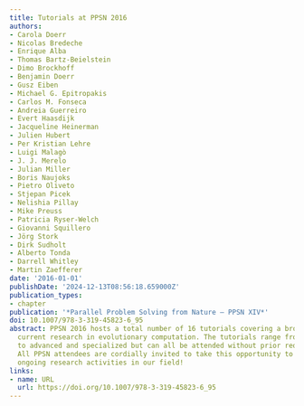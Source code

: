 ```yaml
---
title: Tutorials at PPSN 2016
authors:
- Carola Doerr
- Nicolas Bredeche
- Enrique Alba
- Thomas Bartz-Beielstein
- Dimo Brockhoff
- Benjamin Doerr
- Gusz Eiben
- Michael G. Epitropakis
- Carlos M. Fonseca
- Andreia Guerreiro
- Evert Haasdijk
- Jacqueline Heinerman
- Julien Hubert
- Per Kristian Lehre
- Luigi Malagò
- J. J. Merelo
- Julian Miller
- Boris Naujoks
- Pietro Oliveto
- Stjepan Picek
- Nelishia Pillay
- Mike Preuss
- Patricia Ryser-Welch
- Giovanni Squillero
- Jörg Stork
- Dirk Sudholt
- Alberto Tonda
- Darrell Whitley
- Martin Zaefferer
date: '2016-01-01'
publishDate: '2024-12-13T08:56:18.659000Z'
publication_types:
- chapter
publication: '*Parallel Problem Solving from Nature – PPSN XIV*'
doi: 10.1007/978-3-319-45823-6_95
abstract: PPSN 2016 hosts a total number of 16 tutorials covering a broad range of
  current research in evolutionary computation. The tutorials range from introductory
  to advanced and specialized but can all be attended without prior requirements.
  All PPSN attendees are cordially invited to take this opportunity to learn about
  ongoing research activities in our field!
links:
- name: URL
  url: https://doi.org/10.1007/978-3-319-45823-6_95
---
```

